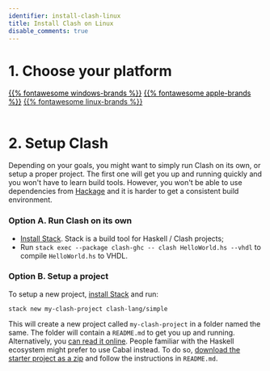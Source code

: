 ```yaml
---
identifier: install-clash-linux
title: Install Clash on Linux
disable_comments: true
---
```


<link rel="stylesheet" href="/css/install.css">

# 1. Choose your platform
<div id="platform-select">
  <a style="color:black;" href="/install/windows">{{% fontawesome windows-brands %}}</a>
  <a style="color:black;" href="/install/macos">{{% fontawesome apple-brands %}}</a>
  <a href="/install/linux">{{% fontawesome linux-brands %}}</a>
</div>

<br/>

# 2. Setup Clash
Depending on your goals, you might want to simply run Clash on its own, or setup a proper project. The first one will get you up and running quickly and you won't have to learn build tools. However, you won't be able to use dependencies from [Hackage](https://hackage.haskell.org/) and it is harder to get a consistent build environment.

### Option A. Run Clash on its own

 * [Install Stack](https://docs.haskellstack.org/en/stable/README/#how-to-install). Stack is a build tool for Haskell / Clash projects;
 * Run `stack exec --package clash-ghc -- clash HelloWorld.hs --vhdl` to compile `HelloWorld.hs` to VHDL.

### Option B. Setup a project
To setup a new project, [install Stack](https://docs.haskellstack.org/en/stable/README/#how-to-install) and run:

```
stack new my-clash-project clash-lang/simple
```

This will create a new project called `my-clash-project` in a folder named the same. The folder will contain a `README.md` to get you up and running. Alternatively, you [can read it online](https://github.com/clash-lang/clash-starters/tree/main/simple#simple-starter-project). People familiar with the Haskell ecosystem might prefer to use Cabal instead. To do so, [download the starter project as a zip](https://raw.githubusercontent.com/clash-lang/clash-starters/main/simple.zip) and follow the instructions in `README.md`.
